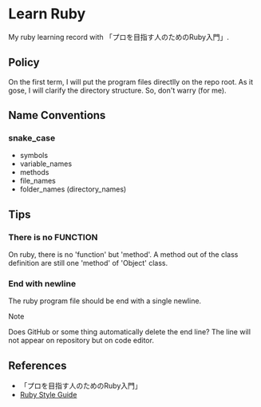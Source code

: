 
# Learn Ruby

My ruby learning record with 「プロを目指す人のためのRuby入門」.

## Policy

On the first term, I will put the program files directlly on the repo root. As it gose, I will clarify the directory structure. So, don't warry (for me).

## Name Conventions

### snake_case

- symbols
- variable_names
- methods
- file_names
- folder_names (directory_names)

## Tips

### There is no FUNCTION

On ruby, there is no 'function' but 'method'. A method out of the class definition are still one 'method' of 'Object' class.

### End with newline

The ruby program file should be end with a single newline.

> [!NOTE]
> Does GitHub or some thing automatically delete the end line? The line will not appear on repository but on code editor.

## References

- 「プロを目指す人のためのRuby入門」
- [Ruby Style Guide](https://rubystyle.guide/)
